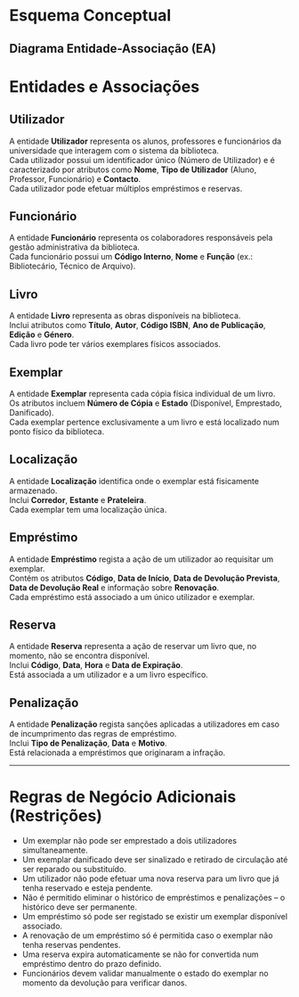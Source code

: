 # Esquema Conceptual

## Diagrama Entidade-Associação (EA)


# Entidades e Associações

## Utilizador
A entidade **Utilizador** representa os alunos, professores e funcionários da universidade que interagem com o sistema da biblioteca.  
Cada utilizador possui um identificador único (Número de Utilizador) e é caracterizado por atributos como **Nome**, **Tipo de Utilizador** (Aluno, Professor, Funcionário) e **Contacto**.  
Cada utilizador pode efetuar múltiplos empréstimos e reservas.

## Funcionário
A entidade **Funcionário** representa os colaboradores responsáveis pela gestão administrativa da biblioteca.  
Cada funcionário possui um **Código Interno**, **Nome** e **Função** (ex.: Bibliotecário, Técnico de Arquivo).

## Livro
A entidade **Livro** representa as obras disponíveis na biblioteca.  
Inclui atributos como **Título**, **Autor**, **Código ISBN**, **Ano de Publicação**, **Edição** e **Género**.  
Cada livro pode ter vários exemplares físicos associados.

## Exemplar
A entidade **Exemplar** representa cada cópia física individual de um livro.  
Os atributos incluem **Número de Cópia** e **Estado** (Disponível, Emprestado, Danificado).  
Cada exemplar pertence exclusivamente a um livro e está localizado num ponto físico da biblioteca.

## Localização
A entidade **Localização** identifica onde o exemplar está fisicamente armazenado.  
Inclui **Corredor**, **Estante** e **Prateleira**.  
Cada exemplar tem uma localização única.

## Empréstimo
A entidade **Empréstimo** regista a ação de um utilizador ao requisitar um exemplar.  
Contém os atributos **Código**, **Data de Início**, **Data de Devolução Prevista**, **Data de Devolução Real** e informação sobre **Renovação**.  
Cada empréstimo está associado a um único utilizador e exemplar.

## Reserva
A entidade **Reserva** representa a ação de reservar um livro que, no momento, não se encontra disponível.  
Inclui **Código**, **Data**, **Hora** e **Data de Expiração**.  
Está associada a um utilizador e a um livro específico.

## Penalização
A entidade **Penalização** regista sanções aplicadas a utilizadores em caso de incumprimento das regras de empréstimo.  
Inclui **Tipo de Penalização**, **Data** e **Motivo**.  
Está relacionada a empréstimos que originaram a infração.

---

# Regras de Negócio Adicionais (Restrições)

- Um exemplar não pode ser emprestado a dois utilizadores simultaneamente.
- Um exemplar danificado deve ser sinalizado e retirado de circulação até ser reparado ou substituído.
- Um utilizador não pode efetuar uma nova reserva para um livro que já tenha reservado e esteja pendente.
- Não é permitido eliminar o histórico de empréstimos e penalizações – o histórico deve ser permanente.
- Um empréstimo só pode ser registado se existir um exemplar disponível associado.
- A renovação de um empréstimo só é permitida caso o exemplar não tenha reservas pendentes.
- Uma reserva expira automaticamente se não for convertida num empréstimo dentro do prazo definido.
- Funcionários devem validar manualmente o estado do exemplar no momento da devolução para verificar danos.


